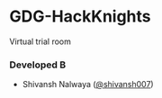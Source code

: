 # GDG-HackKnights
Virtual trial room

### Developed B
- Shivansh Nalwaya ([@shivansh007](https://github.com/shivansh007))
